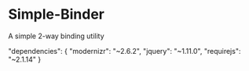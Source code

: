Simple-Binder
=============

A simple 2-way binding utility


"dependencies": {
    "modernizr": "~2.6.2",
    "jquery": "~1.11.0",
    "requirejs": "~2.1.14"
  }
